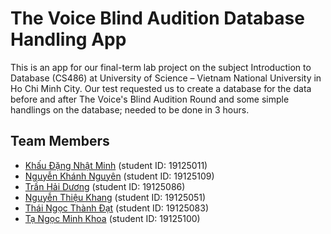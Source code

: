 # The Voice Blind Audition Database Handling App

This is an app for our final-term lab project on the subject Introduction to Database (CS486) at University of Science – Vietnam National University in Ho Chi Minh City. Our test requested us to create a database for the data before and after The Voice's Blind Audition Round and some simple handlings on the database; needed to be done in 3 hours.

## Team Members
- [Khấu Đặng Nhật Minh](https://www.linkedin.com/in/wolfris/) (student ID: 19125011)
- [Nguyễn Khánh Nguyên](https://www.linkedin.com/in/nguyen-khanh-nguyen/) (student ID: 19125109)
- [Trần Hải Dương](https://www.linkedin.com/in/h%E1%BA%A3i-d%C6%B0%C6%A1ng-tr%E1%BA%A7n-860467196/) (student ID: 19125086)
- [Nguyễn Thiệu Khang](https://www.linkedin.com/in/thi%E1%BB%87u-khang-4625b6198/) (student ID: 19125051)
- [Thái Ngọc Thành Đạt](https://www.linkedin.com/in/tntdat/) (student ID: 19125083)
- [Tạ Ngọc Minh Khoa](https://www.linkedin.com/in/t%E1%BA%A1-khoa-b79903198/) (student ID: 19125100)

